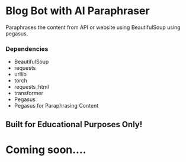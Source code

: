 # Blog Bot with AI Paraphraser
Paraphrases the content from API or website using BeautifulSoup using pegasus.

### Dependencies
- BeautifulSoup
- requests
- urllib
- torch
- requests_html
- transformer
- Pegasus
- Pegasus for Paraphrasing Content

## Built for Educational Purposes Only!
# Coming soon....
